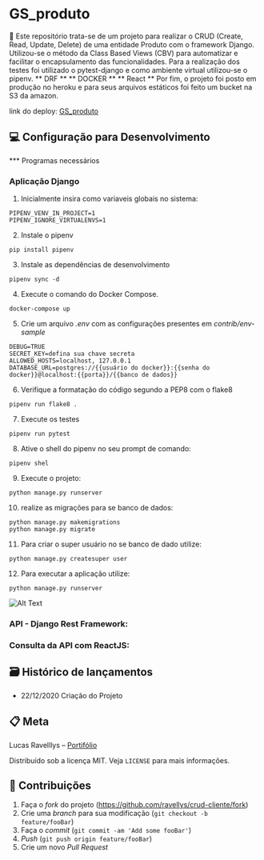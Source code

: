 # GS_produto
📜 Este repositório trata-se de um projeto para realizar o CRUD (Create, Read, Update, Delete) de uma entidade Produto com o framework Django. Utilizou-se o método da Class Based Views (CBV) para automatizar e facilitar o encapsulamento das funcionalidades. Para a realização dos testes foi utilizado o pytest-django e como ambiente virtual utilizou-se o pipenv.
** DRF **
** DOCKER **
** React **
Por fim, o projeto foi posto em produção no heroku e para seus arquivos estáticos foi feito um bucket na S3 da amazon. 

link do deploy: [GS_produto](https://gsproduto.herokuapp.com/)

 
## 💻 Configuração para Desenvolvimento

*** Programas necessários

### Aplicação Django

1. Inicialmente insira como variaveis globais no sistema:
```
PIPENV_VENV_IN_PROJECT=1
PIPENV_IGNORE_VIRTUALENVS=1
```

2. Instale o pipenv
```
pip install pipenv
```

3. Instale as dependências de desenvolvimento
```
pipenv sync -d
```

4. Execute o comando do Docker Compose.

```
docker-compose up
```

5. Crie um arquivo _.env_ com as configurações presentes em _contrib/env-sample_

```
DEBUG=TRUE
SECRET_KEY=defina sua chave secreta
ALLOWED_HOSTS=localhost, 127.0.0.1
DATABASE_URL=postgres://{{usuário do docker}}:{{senha do docker}}@localhost:{{porta}}/{{banco de dados}}
```


6. Verifique a formatação do código segundo a PEP8 com o flake8 
```
pipenv run flake8 .
```

7. Execute os testes 
```
pipenv run pytest
```

8. Ative o shell do pipenv no seu prompt de comando:
```
pipenv shel
```

9. Execute o projeto:
```
python manage.py runserver
```

10. realize as migrações para se banco de dados:
```
python manage.py makemigrations
python manage.py migrate
```

11. Para criar o super usuário no se banco de dado utilize:
```
python manage.py createsuper user
```

12. Para executar a aplicação utilize:
```
python manage.py runserver
```

![Alt Text](https://media.giphy.com/media/vFKqnCdLPNOKc/giphy.gif)



### API - Django Rest Framework:


### Consulta da API com  ReactJS:



## 🗃 Histórico de lançamentos

* 22/12/2020 Criação do Projeto


## 📋 Meta

Lucas Ravelllys – [Portifólio](https://ravellys.github.io)

Distribuído sob a licença MIT. Veja `LICENSE` para mais informações.


## 🚀 Contribuições

1. Faça o _fork_ do projeto (<https://github.com/ravellys/crud-cliente/fork>)
2. Crie uma _branch_ para sua modificação (`git checkout -b feature/fooBar`)
3. Faça o _commit_ (`git commit -am 'Add some fooBar'`)
4. _Push_ (`git push origin feature/fooBar`)
5. Crie um novo _Pull Request_
